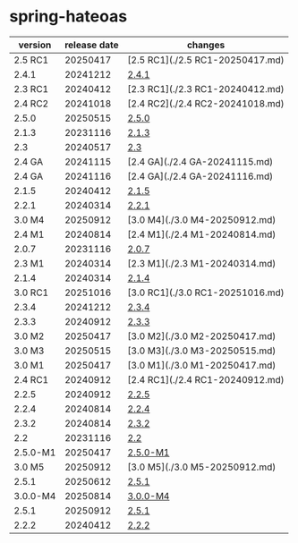 # spring-hateoas	


|version|release date|changes|
|---|---|---|
|2.5 RC1|20250417|[2.5 RC1](./2.5 RC1-20250417.md)|
|2.4.1|20241212|[2.4.1](./2.4.1-20241212.md)|
|2.3 RC1|20240412|[2.3 RC1](./2.3 RC1-20240412.md)|
|2.4 RC2|20241018|[2.4 RC2](./2.4 RC2-20241018.md)|
|2.5.0|20250515|[2.5.0](./2.5.0-20250515.md)|
|2.1.3|20231116|[2.1.3](./2.1.3-20231116.md)|
|2.3|20240517|[2.3](./2.3-20240517.md)|
|2.4 GA|20241115|[2.4 GA](./2.4 GA-20241115.md)|
|2.4 GA|20241116|[2.4 GA](./2.4 GA-20241116.md)|
|2.1.5|20240412|[2.1.5](./2.1.5-20240412.md)|
|2.2.1|20240314|[2.2.1](./2.2.1-20240314.md)|
|3.0 M4|20250912|[3.0 M4](./3.0 M4-20250912.md)|
|2.4 M1|20240814|[2.4 M1](./2.4 M1-20240814.md)|
|2.0.7|20231116|[2.0.7](./2.0.7-20231116.md)|
|2.3 M1|20240314|[2.3 M1](./2.3 M1-20240314.md)|
|2.1.4|20240314|[2.1.4](./2.1.4-20240314.md)|
|3.0 RC1|20251016|[3.0 RC1](./3.0 RC1-20251016.md)|
|2.3.4|20241212|[2.3.4](./2.3.4-20241212.md)|
|2.3.3|20240912|[2.3.3](./2.3.3-20240912.md)|
|3.0 M2|20250417|[3.0 M2](./3.0 M2-20250417.md)|
|3.0 M3|20250515|[3.0 M3](./3.0 M3-20250515.md)|
|3.0 M1|20250417|[3.0 M1](./3.0 M1-20250417.md)|
|2.4 RC1|20240912|[2.4 RC1](./2.4 RC1-20240912.md)|
|2.2.5|20240912|[2.2.5](./2.2.5-20240912.md)|
|2.2.4|20240814|[2.2.4](./2.2.4-20240814.md)|
|2.3.2|20240814|[2.3.2](./2.3.2-20240814.md)|
|2.2|20231116|[2.2](./2.2-20231116.md)|
|2.5.0-M1|20250417|[2.5.0-M1](./2.5.0-M1-20250417.md)|
|3.0 M5|20250912|[3.0 M5](./3.0 M5-20250912.md)|
|2.5.1|20250612|[2.5.1](./2.5.1-20250612.md)|
|3.0.0-M4|20250814|[3.0.0-M4](./3.0.0-M4-20250814.md)|
|2.5.1|20250912|[2.5.1](./2.5.1-20250912.md)|
|2.2.2|20240412|[2.2.2](./2.2.2-20240412.md)|
